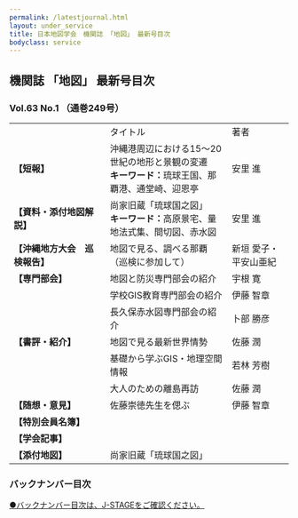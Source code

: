 ```yaml
---
permalink: /latestjournal.html
layout: under_service
title: 日本地図学会　機関誌 「地図」 最新号目次
bodyclass: service
---
```



## 機関誌 「地図」 最新号目次
### Vol.63 No.1 （通巻249号）

<div class="table-responsive">
  <table class="table latestjournal-table">
    <tr>
      <td></td>
      <td class="text-center">タイトル</td>
      <td class="text-center">著者</td>
    </tr>
    <tr>
      <td style="white-space: nowrap;"><b>【短報】</b></td>
      <td>沖縄港周辺における15～20世紀の地形と景観の変遷<br><b>キーワード：</b>琉球王国、那覇港、通堂崎、迎恩亭</td>
      <td>安里 進</td>
    </tr>
    <tr class="bg-grey">
      <td><b>【資料・添付地図解説】</b></td>
      <td>尚家旧蔵「琉球国之図」<br><b>キーワード：</b>高原景宅、量地法式集、間切図、赤水図</td>
      <td>安里 進</td>
    </tr>
    <tr>
      <td><b>【沖縄地方大会　巡検報告】</b></td>
      <td>地図で見る、調べる那覇（巡検に参加して）</td>
      <td>新垣 愛子・平安山亜紀</td>
    </tr>
    <tr class="bg-grey">
      <td style="white-space: nowrap;"><b>【専門部会】</b></td>
      <td>地図と防災専門部会の紹介</td>
      <td>宇根 寛</td>
    </tr>
    <tr>
      <td><b></b></td>
      <td>学校GIS教育専門部会の紹介</td>
      <td>伊藤 智章</td>
    </tr>
    <tr class="bg-grey">
      <td><b></b></td>
      <td>長久保赤水図専門部会の紹介</td>
      <td>卜部 勝彦</td>
    </tr>
    <tr class="bg-grey">
      <td style="white-space: nowrap;"><b>【書評・紹介】</b></td>
      <td>地図で見る最新世界情勢</td>
      <td>佐藤 潤</td>
    </tr>
    <tr>
      <td><b></b></td>
      <td>基礎から学ぶGIS・地理空間情報</td>
      <td>若林 芳樹</td>
    </tr>
    <tr class="bg-grey">
      <td><b></b></td>
      <td>大人のための離島再訪</td>
      <td>佐藤 潤</td>
    </tr>
    <tr>
      <td><b>【随想・意見】</b></td>
      <td>佐藤崇徳先生を偲ぶ</td>
      <td>伊藤 智章</td>
    </tr>
    <tr class="bg-grey">
      <td><b>【特別会員名簿】</b></td>
      <td colspan="2"></td>
    </tr>
    <!--<tr>
      <td><b>【総目次】</b></td>
      <td colspan="2"></td>
    </tr>-->
    <tr class="bg-grey">
      <td><b>【学会記事】</b></td>
      <td colspan="2"></td>
    </tr>
    <!--<tr>
      <td><b>【投稿規定】</b></td>
      <td colspan="2"></td>
    </tr>
    <tr class="bg-grey">
      <td><b>【会則】</b></td>
      <td colspan="2"></td>
    </tr>-->
    <tr>
      <td><b>【添付地図】</b></td>
      <td colspan="2">尚家旧蔵「琉球国之図」</td>
    </tr>
  </table>
</div>


### バックナンバー目次

<div class="latestjournal-backnumber">
  <p>
    <a href="https://www.jstage.jst.go.jp/browse/jjca/-char/ja" target="_blank" rel="noopener noreferrer">●バックナンバー目次は、J-STAGEをご確認ください。</a>
    <!--<a href="{{'/archive/file/contents/contents247.pdf' | relative_url}}">●Vol.62 No.4（通巻248号）</a>
    <a href="{{'/archive/file/contents/contents247.pdf' | relative_url}}">●Vol.62 No.3（通巻247号）</a>
    <a href="{{'/archive/file/contents/contents246.pdf' | relative_url}}">●Vol.62 No.2（通巻246号）</a>
    <a href="{{'/archive/file/contents/contents245.pdf' | relative_url}}">●Vol.62 No.1（通巻245号）</a>-->
  </p>
</div>
